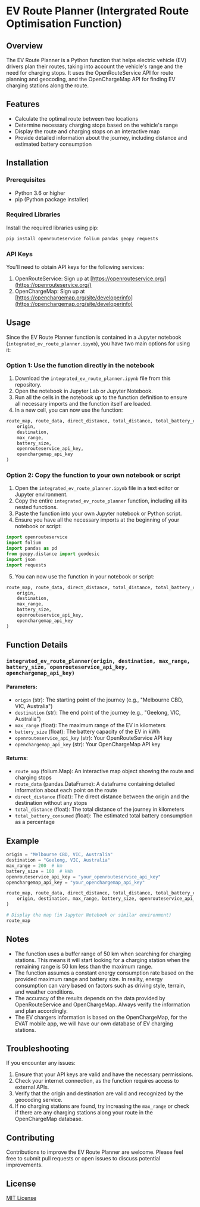 # EV Route Planner (Intergrated Route Optimisation Function)

## Overview

The EV Route Planner is a Python function that helps electric vehicle (EV) drivers plan their routes, taking into account the vehicle's range and the need for charging stops. It uses the OpenRouteService API for route planning and geocoding, and the OpenChargeMap API for finding EV charging stations along the route.

## Features

- Calculate the optimal route between two locations
- Determine necessary charging stops based on the vehicle's range
- Display the route and charging stops on an interactive map
- Provide detailed information about the journey, including distance and estimated battery consumption

## Installation

### Prerequisites

- Python 3.6 or higher
- pip (Python package installer)

### Required Libraries

Install the required libraries using pip:

```bash
pip install openrouteservice folium pandas geopy requests
```

### API Keys

You'll need to obtain API keys for the following services:

1. OpenRouteService: Sign up at [https://openrouteservice.org/](https://openrouteservice.org/)
2. OpenChargeMap: Sign up at [https://openchargemap.org/site/developerinfo](https://openchargemap.org/site/developerinfo)

## Usage

Since the EV Route Planner function is contained in a Jupyter notebook (`integrated_ev_route_planner.ipynb`), you have two main options for using it:

### Option 1: Use the function directly in the notebook

1. Download the `integrated_ev_route_planner.ipynb` file from this repository.
2. Open the notebook in Jupyter Lab or Jupyter Notebook.
3. Run all the cells in the notebook up to the function definition to ensure all necessary imports and the function itself are loaded.
4. In a new cell, you can now use the function:

```python
route_map, route_data, direct_distance, total_distance, total_battery_consumed = integrated_ev_route_planner(
    origin,
    destination,
    max_range,
    battery_size,
    openrouteservice_api_key,
    openchargemap_api_key
)
```

### Option 2: Copy the function to your own notebook or script

1. Open the `integrated_ev_route_planner.ipynb` file in a text editor or Jupyter environment.
2. Copy the entire `integrated_ev_route_planner` function, including all its nested functions.
3. Paste the function into your own Jupyter notebook or Python script.
4. Ensure you have all the necessary imports at the beginning of your notebook or script:

```python
import openrouteservice
import folium
import pandas as pd
from geopy.distance import geodesic
import json
import requests
```

5. You can now use the function in your notebook or script:

```python
route_map, route_data, direct_distance, total_distance, total_battery_consumed = integrated_ev_route_planner(
    origin,
    destination,
    max_range,
    battery_size,
    openrouteservice_api_key,
    openchargemap_api_key
)
```

## Function Details

### `integrated_ev_route_planner(origin, destination, max_range, battery_size, openrouteservice_api_key, openchargemap_api_key)`

#### Parameters:

- `origin` (str): The starting point of the journey (e.g., "Melbourne CBD, VIC, Australia")
- `destination` (str): The end point of the journey (e.g., "Geelong, VIC, Australia")
- `max_range` (float): The maximum range of the EV in kilometers
- `battery_size` (float): The battery capacity of the EV in kWh
- `openrouteservice_api_key` (str): Your OpenRouteService API key
- `openchargemap_api_key` (str): Your OpenChargeMap API key

#### Returns:

- `route_map` (folium.Map): An interactive map object showing the route and charging stops
- `route_data` (pandas.DataFrame): A dataframe containing detailed information about each point on the route
- `direct_distance` (float): The direct distance between the origin and the destination without any stops
- `total_distance` (float): The total distance of the journey in kilometers
- `total_battery_consumed` (float): The estimated total battery consumption as a percentage

## Example

```python
origin = "Melbourne CBD, VIC, Australia"
destination = "Geelong, VIC, Australia"
max_range = 200  # km
battery_size = 100  # kWh
openrouteservice_api_key = "your_openrouteservice_api_key"
openchargemap_api_key = "your_openchargemap_api_key"

route_map, route_data, direct_distance, total_distance, total_battery_consumed = integrated_ev_route_planner(
    origin, destination, max_range, battery_size, openrouteservice_api_key, openchargemap_api_key
)

# Display the map (in Jupyter Notebook or similar environment)
route_map
```

## Notes

- The function uses a buffer range of 50 km when searching for charging stations. This means it will start looking for a charging station when the remaining range is 50 km less than the maximum range.
- The function assumes a constant energy consumption rate based on the provided maximum range and battery size. In reality, energy consumption can vary based on factors such as driving style, terrain, and weather conditions.
- The accuracy of the results depends on the data provided by OpenRouteService and OpenChargeMap. Always verify the information and plan accordingly.
- The EV chargers information is based on the OpenChargeMap, for the EVAT mobile app, we will have our own database of EV charging stations.

## Troubleshooting

If you encounter any issues:

1. Ensure that your API keys are valid and have the necessary permissions.
2. Check your internet connection, as the function requires access to external APIs.
3. Verify that the origin and destination are valid and recognized by the geocoding service.
4. If no charging stations are found, try increasing the `max_range` or check if there are any charging stations along your route in the OpenChargeMap database.

## Contributing

Contributions to improve the EV Route Planner are welcome. Please feel free to submit pull requests or open issues to discuss potential improvements.

## License

[MIT License](https://opensource.org/licenses/MIT)
